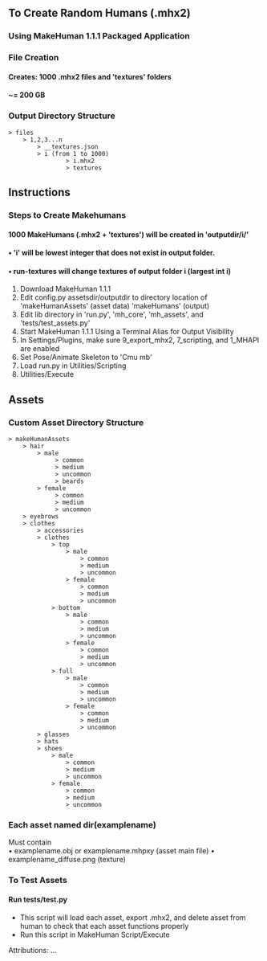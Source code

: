 ## To Create Random Humans (.mhx2)
### Using MakeHuman 1.1.1 Packaged Application
### File Creation

#### Creates: 1000 .mhx2 files and 'textures' folders

#### ~= 200 GB

### Output Directory Structure
    > files      
        > 1,2,3...n
            > __textures.json
            > i (from 1 to 1000)
                    > i.mhx2
                    > textures

## Instructions

### Steps to Create Makehumans
#### 1000 MakeHumans (.mhx2 + 'textures') will be created in 'outputdir/i/'
#### • 'i' will be lowest integer that does not exist in output folder.
#### • run-textures will change textures of output folder i (largest int i)
1. Download MakeHuman 1.1.1
2. Edit config.py assetsdir/outputdir to directory location of 'makeHumanAssets' (asset data) 'makeHumans' (output)
3. Edit lib directory in 'run.py', 'mh_core', 'mh_assets', and 'tests/test_assets.py'
4. Start MakeHuman 1.1.1 Using a Terminal Alias for Output Visibility
5. In Settings/Plugins, make sure 9_export_mhx2, 7_scripting, and 1_MHAPI are enabled
6. Set Pose/Animate Skeleton to 'Cmu mb'
7. Load run.py in Utilities/Scripting
8. Utilities/Execute

## Assets
### Custom Asset Directory Structure  
    > makeHumanAssets  
        > hair  
            > male
                 > common
                 > medium
                 > uncommon
                 > beards
            > female
                 > common
                 > medium
                 > uncommon
        > eyebrows  
        > clothes
            > accessories  
            > clothes
                > top
                    > male
                        > common
                        > medium
                        > uncommon
                    > female
                        > common
                        > medium
                        > uncommon
                > bottom
                    > male
                        > common
                        > medium
                        > uncommon
                    > female
                        > common
                        > medium
                        > uncommon
                > full  
                    > male
                        > common
                        > medium
                        > uncommon
                    > female
                        > common
                        > medium
                        > uncommon
            > glasses
            > hats  
            > shoes
                > male
                    > common
                    > medium
                    > uncommon
                > female
                    > common
                    > medium
                    > uncommon
            
### Each asset named dir(examplename)
Must contain   
• examplename.obj or examplename.mhpxy (asset main file)
• examplename_diffuse.png (texture)

### To Test Assets
#### Run tests/test.py
- This script will load each asset, export .mhx2, and delete asset from human to check that each asset functions properly
- Run this script in MakeHuman Script/Execute

Attributions:
...